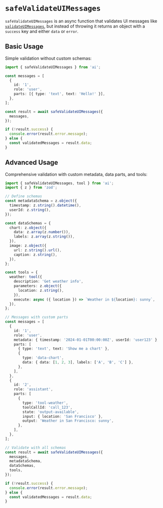 # `safeValidateUIMessages`

`safeValidateUIMessages` is an async function that validates UI messages like [`validateUIMessages`](https://ai-sdk.dev/docs/reference/ai-sdk-core/validate-ui-messages), but instead of throwing it returns an object with a `success` key and either `data` or `error`.

## Basic Usage

Simple validation without custom schemas:

```typescript
import { safeValidateUIMessages } from 'ai';

const messages = [
  {
    id: '1',
    role: 'user',
    parts: [{ type: 'text', text: 'Hello!' }],
  },
];

const result = await safeValidateUIMessages({
  messages,
});

if (!result.success) {
  console.error(result.error.message);
} else {
  const validatedMessages = result.data;
}
```

## Advanced Usage

Comprehensive validation with custom metadata, data parts, and tools:

```typescript
import { safeValidateUIMessages, tool } from 'ai';
import { z } from 'zod';

// Define schemas
const metadataSchema = z.object({
  timestamp: z.string().datetime(),
  userId: z.string(),
});

const dataSchemas = {
  chart: z.object({
    data: z.array(z.number()),
    labels: z.array(z.string()),
  }),
  image: z.object({
    url: z.string().url(),
    caption: z.string(),
  }),
};

const tools = {
  weather: tool({
    description: 'Get weather info',
    parameters: z.object({
      location: z.string(),
    }),
    execute: async ({ location }) => `Weather in ${location}: sunny`,
  }),
};

// Messages with custom parts
const messages = [
  {
    id: '1',
    role: 'user',
    metadata: { timestamp: '2024-01-01T00:00:00Z', userId: 'user123' },
    parts: [
      { type: 'text', text: 'Show me a chart' },
      {
        type: 'data-chart',
        data: { data: [1, 2, 3], labels: ['A', 'B', 'C'] },
      },
    ],
  },
  {
    id: '2',
    role: 'assistant',
    parts: [
      {
        type: 'tool-weather',
        toolCallId: 'call_123',
        state: 'output-available',
        input: { location: 'San Francisco' },
        output: 'Weather in San Francisco: sunny',
      },
    ],
  },
];

// Validate with all schemas
const result = await safeValidateUIMessages({
  messages,
  metadataSchema,
  dataSchemas,
  tools,
});

if (!result.success) {
  console.error(result.error.message);
} else {
  const validatedMessages = result.data;
}
```
